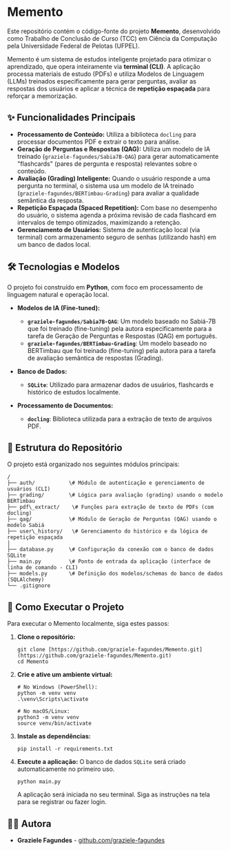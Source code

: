# Memento

Este repositório contém o código-fonte do projeto **Memento**, desenvolvido como Trabalho de Conclusão de Curso (TCC) em Ciência da Computação pela Universidade Federal de Pelotas (UFPEL).

Memento é um sistema de estudos inteligente projetado para otimizar o aprendizado, que opera inteiramente via **terminal (CLI)**. A aplicação processa materiais de estudo (PDFs) e utiliza Modelos de Linguagem (LLMs) treinados especificamente para gerar perguntas, avaliar as respostas dos usuários e aplicar a técnica de **repetição espaçada** para reforçar a memorização.

## ✨ Funcionalidades Principais

* **Processamento de Conteúdo:** Utiliza a biblioteca `docling` para processar documentos PDF e extrair o texto para análise.
* **Geração de Perguntas e Respostas (QAG):** Utiliza um modelo de IA treinado (`graziele-fagundes/Sabia7B-QAG`) para gerar automaticamente "flashcards" (pares de pergunta e resposta) relevantes sobre o conteúdo.
* **Avaliação (Grading) Inteligente:** Quando o usuário responde a uma pergunta no terminal, o sistema usa um modelo de IA treinado (`graziele-fagundes/BERTimbau-Grading`) para avaliar a qualidade semântica da resposta.
* **Repetição Espaçada (Spaced Repetition):** Com base no desempenho do usuário, o sistema agenda a próxima revisão de cada flashcard em intervalos de tempo otimizados, maximizando a retenção.
* **Gerenciamento de Usuários:** Sistema de autenticação local (via terminal) com armazenamento seguro de senhas (utilizando hash) em um banco de dados local.

## 🛠️ Tecnologias e Modelos

O projeto foi construído em **Python**, com foco em processamento de linguagem natural e operação local.

* **Modelos de IA (Fine-tuned):**
    * **`graziele-fagundes/Sabia7B-QAG`**: Um modelo baseado no Sabiá-7B que foi treinado (fine-tuning) pela autora especificamente para a tarefa de Geração de Perguntas e Respostas (QAG) em português.
    * **`graziele-fagundes/BERTimbau-Grading`**: Um modelo baseado no BERTimbau que foi treinado (fine-tuning) pela autora para a tarefa de avaliação semântica de respostas (Grading).

* **Banco de Dados:**
    * **`SQLite`**: Utilizado para armazenar dados de usuários, flashcards e histórico de estudos localmente.

* **Processamento de Documentos:**
    * **`docling`**: Biblioteca utilizada para a extração de texto de arquivos PDF.

## 📂 Estrutura do Repositório

O projeto está organizado nos seguintes módulos principais:

```
/
├── auth/           \# Módulo de autenticação e gerenciamento de usuários (CLI)
├── grading/        \# Lógica para avaliação (grading) usando o modelo BERTimbau
├── pdf\_extract/    \# Funções para extração de texto de PDFs (com docling)
├── qag/            \# Módulo de Geração de Perguntas (QAG) usando o modelo Sabiá
├── user\_history/   \# Gerenciamento do histórico e da lógica de repetição espaçada
│
├── database.py     \# Configuração da conexão com o banco de dados SQLite
├── main.py         \# Ponto de entrada da aplicação (interface de linha de comando - CLI)
├── models.py       \# Definição dos modelos/schemas do banco de dados (SQLAlchemy)
└── .gitignore
````

## 🚀 Como Executar o Projeto

Para executar o Memento localmente, siga estes passos:

1.  **Clone o repositório:**
    ```
    git clone [https://github.com/graziele-fagundes/Memento.git](https://github.com/graziele-fagundes/Memento.git)
    cd Memento
    ```

2.  **Crie e ative um ambiente virtual:**
    ```
    # No Windows (PowerShell):
    python -m venv venv
    .\venv\Scripts\activate
    
    # No macOS/Linux:
    python3 -m venv venv
    source venv/bin/activate
    ```

3.  **Instale as dependências:**
    ```
    pip install -r requirements.txt
    ```

4.  **Execute a aplicação:**
    O banco de dados `SQLite` será criado automaticamente no primeiro uso.
    ```
    python main.py
    ```
    A aplicação será iniciada no seu terminal. Siga as instruções na tela para se registrar ou fazer login.

## 👩‍💻 Autora

* **Graziele Fagundes** - [github.com/graziele-fagundes](https://github.com/graziele-fagundes)
````
